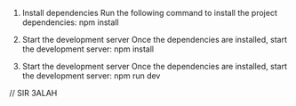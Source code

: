 1. Install dependencies
Run the following command to install the project dependencies:
npm install

2. Start the development server
Once the dependencies are installed, start the development server:
npm install

3. Start the development server
Once the dependencies are installed, start the development server:
npm run dev

// SIR 3ALAH 
